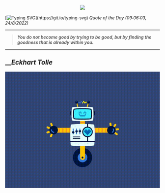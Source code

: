 <p align='center'><img src='https://komarev.com/ghpvc/?username=hungpurdie&label=Total+Vistors&color=brightgreen&style=plastic'></p> 

[![Typing SVG](https://readme-typing-svg.herokuapp.com?font=Press+Start+2P&color=C2F784&size=35&width=900&height=100&lines=Hello+World%2C+I'm+Hung+!)](https://git.io/typing-svg) 
 _Quote of the Day (09:06:03, 24/8/2022)_
___
>**_You do not become good by trying to be good, but by finding the goodness that is already within you._**
___

## __**_Eckhart Tolle_**

![RobotDance](src/assets/images/robot-dancing-dribble.gif?style=center)
